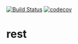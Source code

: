 [![Build Status](https://app.travis-ci.com/dvamedveda/rest.svg?branch=master)](https://app.travis-ci.com/dvamedveda/rest)
[![codecov](https://codecov.io/gh/dvamedveda/rest/branch/master/graph/badge.svg?token=80OKEKYG7T)](https://codecov.io/gh/dvamedveda/rest)

# rest